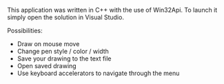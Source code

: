 This application was written in C++
with the use of Win32Api.
To launch it simply open the solution in Visual Studio.

Possibilities:
- Draw on mouse move
- Change pen style / color / width
- Save your drawing to the text file
- Open saved drawing
- Use keyboard accelerators to navigate through the menu
